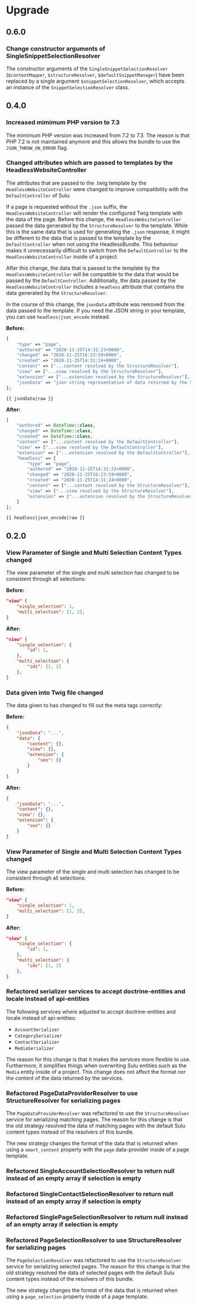# Upgrade

## 0.6.0

### Change constructor arguments of SingleSnippetSelectionResolver

The constructor arguments of the `SingleSnippetSelectionResolver` (`$contentMapper`, `$structureResolver`, `$defaultSnippetManager`)
have been replaced by a single argument `$snippetSelectionResolver`, which accepts an instance of the `SnippetSelectionResolver` class.

## 0.4.0

### Increased mimimum PHP version to 7.3

The mimimum PHP version was increased from 7.2 to 7.3. The reason is that PHP 7.2 is not maintained anymore and this
allows the bundle to use the `JSON_THROW_ON_ERROR` flag.

### Changed attributes which are passed to templates by the HeadlessWebsiteController

The attributes that are passed to the .twig template by the `HeadlessWebsiteController` were changed to improve
compatibility with the `DefaultController` of Sulu. 

If a page is requested without the `.json` suffix, the `HeadlessWebsiteController` will render the configured Twig 
template with the data of the page. Before this change, the `HeadlessWebsiteController` passed the data generated
by the `StructureResolver` to the template.  While this is the same data that is used for generating the `.json`
response, it might be different to the data that is passed to the template by the `DefaultController` when not using 
the HeadlessBundle. This behaviour makes it unnecessarily difficult to switch from the `DefaultController` to the 
`HeadlessWebsiteController` inside of a project.

After this change, the data that is passed to the template by the `HeadlessWebsiteController` will be compatible to 
the data that would be passed by the `DefaultController`. Additionally, the data passed by the 
`HeadlessWebsiteController` includes a `headless` attribute that contains the data generated 
by the `StructureResolver`.

In the course of this change, the `jsonData` attribute was removed from the data passed to the template. If you need
the JSON string in your template, you can use `headless|json_encode` instead.

**Before:**

```php
[
    "type" => "page",
    "authored" => "2020-11-25T14:31:23+0000",
    "changed" => "2020-11-25T16:23:59+0000",
    "created" => "2020-11-25T14:31:24+0000",
    "content" => ["...content resolved by the StructureResolver"],
    "view" => ["...view resolved by the StructureResolver"],
    "extension" => ["...extension resolved by the StructureResolver"],
    "jsonData" => "json string representation of data returned by the StructureResolver"
];
```

```twig
{{ jsonData|raw }}
```

**After:**

```php
[
    "authored" => DateTime::class,
    "changed" => DateTime::class,
    "created" => DateTime::class,
    "content" => ["...content resolved by the DefaultController"],
    "view" => ["...view resolved by the DefaultController"],
    "extension" => ["...extension resolved by the DefaultController"],
    "headless" => [
        "type" => "page",
        "authored" => "2020-11-25T14:31:23+0000",
        "changed" => "2020-11-25T16:23:59+0000",
        "created" => "2020-11-25T14:31:24+0000",
        "content" => ["...content resolved by the StructureResolver"],
        "view" => ["...view resolved by the StructureResolver"],
        "extension" => ["...extension resolved by the StructureResolver"],
    ]   
];
```

```twig
{{ headless|json_encode|raw }}
```

## 0.2.0

### View Parameter of Single and Multi Selection Content Types changed

The view parameter of the single and multi selection has changed to be consistent through all selections:

**Before:**

```json
"view" {
    "single_selection": 1,
    "multi_selection": [1, 2],
}
```

**After:**

```json
"view" {
    "single_selection": {
        "id": 1,
    },
    "multi_selection": {
        "ids": [1, 2]
    },
}
```

### Data given into Twig file changed

The data given to has changed to fill out the meta tags correctly:

**Before:**

```json
{
    "jsonData": "...",
    "data": {
        "content": {},
        "view": {},
        "extension": {
            "seo": {}
        }
    }
}
```

**After:**

```json
{
    "jsonData": "...",
    "content": {},
    "view": {},
    "extension": {
        "seo": {}
    }
}
```

### View Parameter of Single and Multi Selection Content Types changed

The view parameter of the single and multi selection has changed to be consistent through all selections:

**Before:**

```json
"view" {
    "single_selection": 1,
    "multi_selection": [1, 2],
}
```

**After:**

```json
"view" {
    "single_selection": {
        "id": 1,
    },
    "multi_selection": {
        "ids": [1, 2]
    },
}
```

### Refactored serializer services to accept doctrine-entities and locale instead of api-entities

The following services where adjusted to accept doctrine-entities and locale instead of api-entities:

* `AccountSerializer`
* `CategorySerializer`
* `ContactSerializer`
* `MediaSerializer`

The reason for this change is that it makes the services more flexible to use. Furthermore, it simplifies things when 
overwriting Sulu entities such as the `Media` entity inside of a project. This change does not affect the format nor 
the content of the data returned by the services.

### Refactored PageDataProviderResolver to use StructureResolver for serializing pages

The `PageDataProviderResolver` was refactored to use the `StructureResolver` service for serializing matching pages.
The reason for this change is that the old strategy resolved the data of matching pages with the default Sulu content 
types instead of the resolvers of this bundle. 

The new strategy changes the format of the data that is returned when using a `smart_content` property with the
`page` data-provider inside of a page template.

### Refactored SingleAccountSelectionResolver to return null instead of an empty array if selection is empty

### Refactored SingleContactSelectionResolver to return null instead of an empty array if selection is empty

### Refactored SinglePageSelectionResolver to return null instead of an empty array if selection is empty

### Refactored PageSelectionResolver to use StructureResolver for serializing pages

The `PageSelectionResolver` was refactored to use the `StructureResolver` service for serializing selected pages.
The reason for this change is that the old strategy resolved the data of selected pages with the default Sulu content 
types instead of the resolvers of this bundle. 

The new strategy changes the format of the data that is returned when using a `page_selection` property inside of a page
template.
